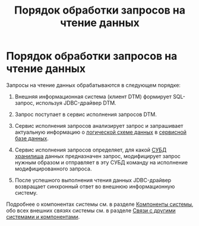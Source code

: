﻿---
layout: default
title: Порядок обработки запросов на чтение данных
nav_order: 4
parent: Связи с другими системами и компонентами
grand_parent: Обзор понятий, компонентов и связей
has_children: false
has_toc: false
---

Порядок обработки запросов на чтение данных
===========================================

Запросы на чтение данных обрабатываются в следующем порядке:

1.  Внешняя информационная система (клиент DTM) формирует SQL-запрос, используя JDBC-драйвер DTM.

2.  Запрос поступает в сервис исполнения запросов DTM.

3.  Сервис исполнения запросов анализирует запрос и запрашивает актуальную информацию о 
    [логической схеме данных](../../Основные_понятия/Логическая_схема_данных/Логическая_схема_данных.md) 
    в [сервисной базе данных](../../Основные_понятия/Сервисная_база_данных/Сервисная_база_данных.md).

4.  Сервис исполнения запросов определяет, для какой [СУБД](../../../Введение/Поддерживаемые_СУБД_хранилища/Поддерживаемые_СУБД_хранилища.md) 
    [хранилища](../../Основные_понятия/Хранилище_данных/Хранилище_данных.md) данных предназначен запрос, 
    модифицирует запрос нужным образом и отправляет в эту СУБД команду на исполнение модифицированного 
    запроса.

5.  После успешного выполнения чтения данных JDBC-драйвер возвращает синхронный ответ во внешнюю 
    информационную систему.
    
Подробнее о компонентах системы см. в разделе [Компоненты системы](../../Компоненты_системы/Компоненты_системы.md), 
обо всех внешних связях системы см. в разделе [Связи с другими системами и компонентами](../Связи_с_другими_системами_и_компонентами.md).